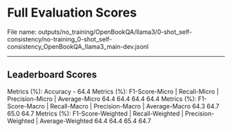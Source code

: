 # Full Evaluation Scores

File name: outputs/no_training/OpenBookQA/llama3/0-shot_self-consistency/no-training_0-shot_self-consistency_OpenBookQA_llama3_main-dev.jsonl


---

## Leaderboard Scores

Metrics (%): Accuracy - 64.4
Metrics (%): F1-Score-Micro | Recall-Micro | Precision-Micro | Average-Micro
                64.4        64.4          64.4        64.4
Metrics (%): F1-Score-Macro | Recall-Macro | Precision-Macro | Average-Macro
                64.3        64.7          65.0        64.7
Metrics (%): F1-Score-Weighted | Recall-Weighted | Precision-Weighted | Average-Weighted
                64.4        64.4          65.4        64.7
